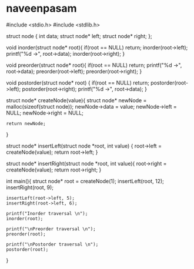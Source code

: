 # naveenpasam
#include <stdio.h>
#include <stdlib.h>

struct node {
    int data;
    struct node* left;
    struct node* right;
};

void inorder(struct node* root){
    if(root == NULL) return;
    inorder(root->left);
    printf("%d ->", root->data);
    inorder(root->right);
}

void preorder(struct node* root){
    if(root == NULL) return;
    printf("%d ->", root->data);
    preorder(root->left);
    preorder(root->right);
}

void postorder(struct node* root) {
    if(root == NULL) return;
    postorder(root->left);
    postorder(root->right);
    printf("%d ->", root->data);
}


struct node* createNode(value){
    struct node* newNode = malloc(sizeof(struct node));
    newNode->data = value;
    newNode->left = NULL;
    newNode->right = NULL;

    return newNode;
}

struct node* insertLeft(struct node *root, int value) {
    root->left = createNode(value);
    return root->left;
} 


struct node* insertRight(struct node *root, int value){
    root->right = createNode(value);
    return root->right;
}


int main(){
    struct node* root = createNode(1);
    insertLeft(root, 12);
    insertRight(root, 9);
    
    insertLeft(root->left, 5);
    insertRight(root->left, 6);
    
    printf("Inorder traversal \n");
    inorder(root);

    printf("\nPreorder traversal \n");
    preorder(root);

    printf("\nPostorder traversal \n");
    postorder(root);
}
